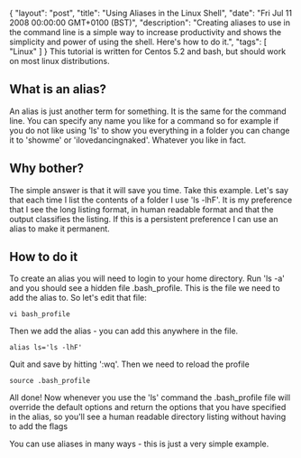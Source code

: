 {
  "layout": "post",
  "title": "Using Aliases in the Linux Shell",
  "date": "Fri Jul 11 2008 00:00:00 GMT+0100 (BST)",
  "description": "Creating aliases to use in the command line is a simple way to increase productivity and shows the simplicity and power of using the shell. Here's how to do it.",
  "tags": [
    "Linux"
  ]
}
This tutorial is written for Centos 5.2 and bash, but should work on most linux distributions. 

## What is an alias?

An alias is just another term for something. It is the same for the command line. You can specify any name you like for a command so for example if you do not like using 'ls' to show you everything in a folder you can change it to 'showme' or 'ilovedancingnaked'. Whatever you like in fact. 

## Why bother?

The simple answer is that it will save you time. Take this example. Let's say that each time I list the contents of a folder I use 'ls -lhF'. It is my preference that I see the long listing format, in human readable format and that the output classifies the listing. If this is a persistent preference I can use an alias to make it permanent.

## How to do it

To create an alias you will need to login to your home directory. Run 'ls -a' and you should see a hidden file .bash_profile. This is the file we need to add the alias to. So let's edit that file: 

    vi bash_profile 

Then we add the alias - you can add this anywhere in the file.  

    alias ls='ls -lhF' 

Quit and save by hitting ':wq'. Then we need to reload the profile 

    source .bash_profile 

All done! Now whenever you use the 'ls' command the .bash_profile file will override the default options and return the options that you have specified in the alias, so you'll see a human readable directory listing without having to add the flags

You can use aliases in many ways - this is just a very simple example.
